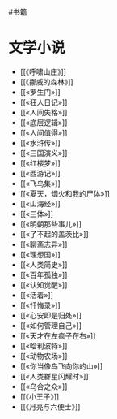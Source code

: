 #书籍
# 文学小说
- [[《呼啸山庄》]]
- [[《挪威的森林》]]
- [[«罗生门»]]
- [[«狂人日记»]]
- [[«人间失格»]]
- [[«底层逻辑»]]
- [[«人间值得»]]
- [[«水浒传»]]
- [[«三国演义»]]
- [[«红楼梦»]]
- [[«西游记»]]
- [[«飞鸟集»]]
- [[«夏天，烟火和我的尸体»]]
- [[«山海经»]]
- [[«三体»]]
- [[«明朝那些事儿»]]
- [[«了不起的盖茨比»]]
- [[«聊斋志异»]]
- [[«理想国»]]
- [[«人类简史»]]
- [[«百年孤独»]]
- [[«认知觉醒»]]
- [[«活着»]]
- [[«忏悔录»]]
- [[«心安即是归处»]]
- [[«如何管理自己»]]
- [[«天才在左疯子在右»]]
- [[«哈利波特»]]
- [[«动物农场»]]
- [[«你当像鸟飞向你的山»]]
- [[«人类群星闪耀时»]]
- [[«乌合之众»]]
- [[《小王子》]]
- [[《月亮与六便士》]]
